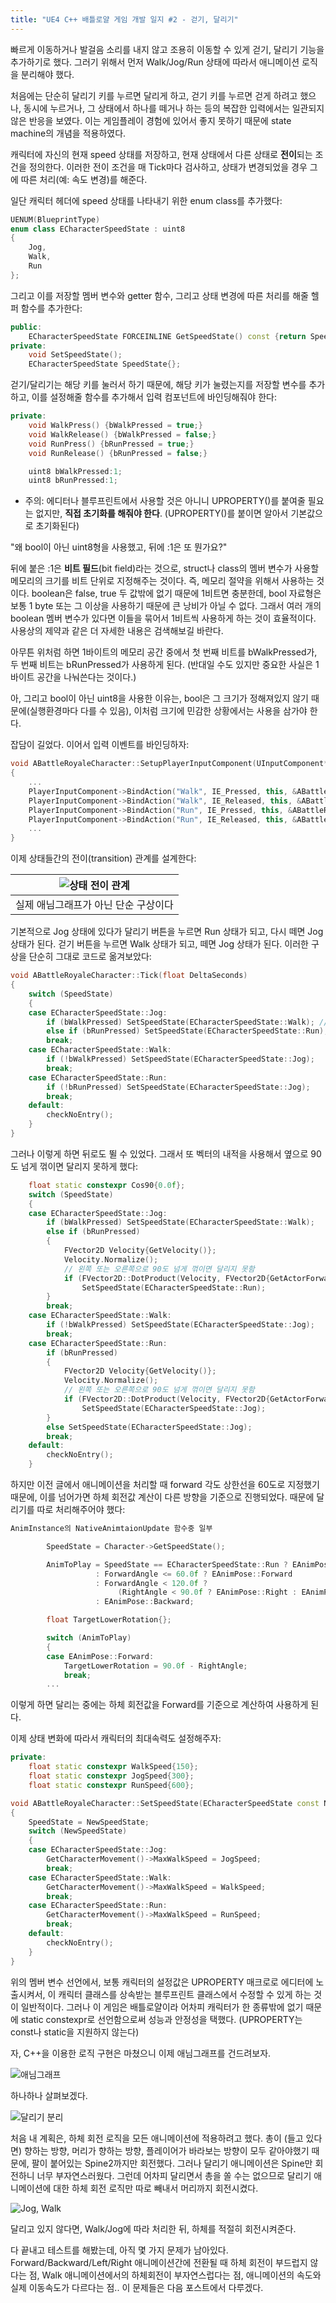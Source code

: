 ```yaml
---
title: "UE4 C++ 배틀로얄 게임 개발 일지 #2 - 걷기, 달리기"
---
```

빠르게 이동하거나 발걸음 소리를 내지 않고 조용히 이동할 수 있게 걷기, 달리기 기능을 추가하기로 했다. 그러기 위해서 먼저 Walk/Jog/Run 상태에 따라서 애니메이션 로직을 분리해야 했다.

처음에는 단순히 달리기 키를 누르면 달리게 하고, 걷기 키를 누르면 걷게 하려고 했으나, 동시에 누르거나, 그 상태에서 하나를 떼거나 하는 등의 복잡한 입력에서는 일관되지 않은 반응을 보였다. 이는 게임플레이 경험에 있어서 좋지 못하기 때문에 state machine의 개념을 적용하였다.

캐릭터에 자신의 현재 speed 상태를 저장하고, 현재 상태에서 다른 상태로 **전이**되는 조건을 정의한다. 이러한 전이 조건을 매 Tick마다 검사하고, 상태가 변경되었을 경우 그에 따른 처리(예: 속도 변경)를 해준다.

일단 캐릭터 헤더에 speed 상태를 나타내기 위한 enum class를 추가했다:

```cpp
UENUM(BlueprintType)
enum class ECharacterSpeedState : uint8
{
    Jog,
    Walk,
    Run
};
```

그리고 이를 저장할 멤버 변수와 getter 함수, 그리고 상태 변경에 따른 처리를 해줄 헬퍼 함수를 추가한다:

```cpp
public:
    ECharacterSpeedState FORCEINLINE GetSpeedState() const {return SpeedState;}
private:
    void SetSpeedState();
    ECharacterSpeedState SpeedState{};
```

걷기/달리기는 해당 키를 눌러서 하기 때문에, 해당 키가 눌렸는지를 저장할 변수를 추가하고, 이를 설정해줄 함수를 추가해서 입력 컴포넌트에 바인딩해줘야 한다:

```cpp
private:
    void WalkPress() {bWalkPressed = true;}
    void WalkRelease() {bWalkPressed = false;}
    void RunPress() {bRunPressed = true;}
    void RunRelease() {bRunPressed = false;}

    uint8 bWalkPressed:1;
    uint8 bRunPressed:1;
```

* 주의: 에디터나 블루프린트에서 사용할 것은 아니니 UPROPERTY()를 붙여줄 필요는 없지만, **직접 초기화를 해줘야 한다**. (UPROPERTY()를 붙이면 알아서 기본값으로 초기화된다)

"왜 bool이 아닌 uint8형을 사용했고, 뒤에 :1은 또 뭔가요?"

뒤에 붙은 :1은 **비트 필드**(bit field)라는 것으로, struct나 class의 멤버 변수가 사용할 메모리의 크기를 비트 단위로 지정해주는 것이다. 즉, 메모리 절약을 위해서 사용하는 것이다. boolean은 false, true 두 값밖에 없기 때문에 1비트면 충분한데, bool 자료형은 보통 1 byte 또는 그 이상을 사용하기 때문에 큰 낭비가 아닐 수 없다. 그래서 여러 개의 boolean 멤버 변수가 있다면 이들을 묶어서 1비트씩 사용하게 하는 것이 효율적이다. 사용상의 제약과 같은 더 자세한 내용은 검색해보길 바란다.

아무튼 위처럼 하면 1바이트의 메모리 공간 중에서 첫 번째 비트를 bWalkPressed가, 두 번째 비트는 bRunPressed가 사용하게 된다. (반대일 수도 있지만 중요한 사실은 1바이트 공간을 나눠쓴다는 것이다.)

아, 그리고 bool이 아닌 uint8을 사용한 이유는, bool은 그 크기가 정해져있지 않기 때문에(실행환경마다 다를 수 있음), 이처럼 크기에 민감한 상황에서는 사용을 삼가야 한다.

잡담이 길었다. 이어서 입력 이벤트를 바인딩하자:

```cpp
void ABattleRoyaleCharacter::SetupPlayerInputComponent(UInputComponent* PlayerInputComponent)
{
    ...
    PlayerInputComponent->BindAction("Walk", IE_Pressed, this, &ABattleRoyaleCharacter::WalkPress);
    PlayerInputComponent->BindAction("Walk", IE_Released, this, &ABattleRoyaleCharacter::WalkRelease);
    PlayerInputComponent->BindAction("Run", IE_Pressed, this, &ABattleRoyaleCharacter::RunPress);
    PlayerInputComponent->BindAction("Run", IE_Released, this, &ABattleRoyaleCharacter::RunRelease);
    ...
}
```

이제 상태들간의 전이(transition) 관계를 설계한다:

| ![상태 전이 관계](/assets/images/brdev2/상태-전이-관계.png) |
|:--:|
| 실제 애님그래프가 아닌 단순 구상이다 |

기본적으로 Jog 상태에 있다가 달리기 버튼을 누르면 Run 상태가 되고, 다시 떼면 Jog 상태가 된다. 걷기 버튼을 누르면 Walk 상태가 되고, 떼면 Jog 상태가 된다. 이러한 구상을 단순히 그대로 코드로 옮겨보았다:

```cpp
void ABattleRoyaleCharacter::Tick(float DeltaSeconds)
{
    switch (SpeedState)
    {
    case ECharacterSpeedState::Jog:
        if (bWalkPressed) SetSpeedState(ECharacterSpeedState::Walk); // SetSpeedState 함수는 나중에 구현하겠다
        else if (bRunPressed) SetSpeedState(ECharacterSpeedState::Run);
        break;
    case ECharacterSpeedState::Walk:
        if (!bWalkPressed) SetSpeedState(ECharacterSpeedState::Jog);
        break;
    case ECharacterSpeedState::Run:
        if (!bRunPressed) SetSpeedState(ECharacterSpeedState::Jog);
        break;
    default:
        checkNoEntry();
    }
}
```

그러나 이렇게 하면 뒤로도 뛸 수 있었다. 그래서 또 벡터의 내적을 사용해서 옆으로 90도 넘게 꺾이면 달리지 못하게 했다:

```cpp
    float static constexpr Cos90{0.0f};
    switch (SpeedState)
    {
    case ECharacterSpeedState::Jog:
        if (bWalkPressed) SetSpeedState(ECharacterSpeedState::Walk);
        else if (bRunPressed)
        {
            FVector2D Velocity{GetVelocity()};
            Velocity.Normalize();
            // 왼쪽 또는 오른쪽으로 90도 넘게 꺾이면 달리지 못함
            if (FVector2D::DotProduct(Velocity, FVector2D{GetActorForwardVector()}) > Cos90)
                SetSpeedState(ECharacterSpeedState::Run);
        }
        break;
    case ECharacterSpeedState::Walk:
        if (!bWalkPressed) SetSpeedState(ECharacterSpeedState::Jog);
        break;
    case ECharacterSpeedState::Run:
        if (bRunPressed) 
        {
            FVector2D Velocity{GetVelocity()};
            Velocity.Normalize();
            // 왼쪽 또는 오른쪽으로 90도 넘게 꺾이면 달리지 못함
            if (FVector2D::DotProduct(Velocity, FVector2D{GetActorForwardVector()}) <= Cos90)
                SetSpeedState(ECharacterSpeedState::Jog);
        }
        else SetSpeedState(ECharacterSpeedState::Jog);
        break;
    default:
        checkNoEntry();
    }
```

하지만 이전 글에서 애니메이션을 처리할 때 forward 각도 상한선을 60도로 지정했기 때문에, 이를 넘어가면 하체 회전값 계산이 다른 방향을 기준으로 진행되었다. 때문에 달리기를 따로 처리해주어야 했다:

```cpp
AnimInstance의 NativeAnimtaionUpdate 함수중 일부

        SpeedState = Character->GetSpeedState();

        AnimToPlay = SpeedState == ECharacterSpeedState::Run ? EAnimPose::Forward   // 달리기는 Backward, Left, Right가 없기 때문에 무조건 Forward로 처리
                   : ForwardAngle <= 60.0f ? EAnimPose::Forward
                   : ForwardAngle < 120.0f ?
                        (RightAngle < 90.0f ? EAnimPose::Right : EAnimPose::Left)
                   : EAnimPose::Backward;

        float TargetLowerRotation{};

        switch (AnimToPlay)
        {
        case EAnimPose::Forward:
            TargetLowerRotation = 90.0f - RightAngle;
            break;
        ...
```

이렇게 하면 달리는 중에는 하체 회전값을 Forward를 기준으로 계산하여 사용하게 된다.

이제 상태 변화에 따라서 캐릭터의 최대속력도 설정해주자:

```cpp
private:
    float static constexpr WalkSpeed{150};
    float static constexpr JogSpeed{300};
    float static constexpr RunSpeed{600};
```

```cpp
void ABattleRoyaleCharacter::SetSpeedState(ECharacterSpeedState const NewSpeedState)
{
    SpeedState = NewSpeedState;
    switch (NewSpeedState)
    {
    case ECharacterSpeedState::Jog:
        GetCharacterMovement()->MaxWalkSpeed = JogSpeed;
        break;
    case ECharacterSpeedState::Walk:
        GetCharacterMovement()->MaxWalkSpeed = WalkSpeed;
        break;
    case ECharacterSpeedState::Run:
        GetCharacterMovement()->MaxWalkSpeed = RunSpeed;
        break;
    default:
        checkNoEntry();
    }
}
```

위의 멤버 변수 선언에서, 보통 캐릭터의 설정값은 UPROPERTY 매크로로 에디터에 노출시켜서, 이 캐릭터 클래스를 상속받는 블루프린트 클래스에서 수정할 수 있게 하는 것이 일반적이다. 그러나 이 게임은 배틀로얄이라 어차피 캐릭터가 한 종류밖에 없기 때문에 static constexpr로 선언함으로써 성능과 안정성을 택했다. (UPROPERTY는 const나 static을 지원하지 않는다)

자, C++을 이용한 로직 구현은 마쳤으니 이제 애님그래프를 건드려보자.

![애님그래프](/assets/images/brdev2/애님그래프1.png)

하나하나 살펴보겠다.

![달리기 분리](/assets/images/brdev2/애님그래프2.png)

처음 내 계획은, 하체 회전 로직을 모든 애니메이션에 적용하려고 했다. 총이 (들고 있다면) 향하는 방향, 머리가 향하는 방향, 플레이어가 바라보는 방향이 모두 같아야했기 때문에, 팔이 붙어있는 Spine2까지만 회전했다. 그러나 달리기 애니메이션은 Spine만 회전하니 너무 부자연스러웠다. 그런데 어차피 달리면서 총을 쏠 수는 없으므로 달리기 애니메이션에 대한 하체 회전 로직만 따로 빼내서 머리까지 회전시켰다.

![Jog, Walk](/assets/images/brdev2/Jog_Walk.png)

달리고 있지 않다면, Walk/Jog에 따라 처리한 뒤, 하체를 적절히 회전시켜준다.

다 끝내고 테스트를 해봤는데, 아직 몇 가지 문제가 남아있다. Forward/Backward/Left/Right 애니메이션간에 전환될 때 하체 회전이 부드럽지 않다는 점, Walk 애니메이션에서의 하체회전이 부자연스럽다는 점, 애니메이션의 속도와 실제 이동속도가 다르다는 점.. 이 문제들은 다음 포스트에서 다루겠다.
